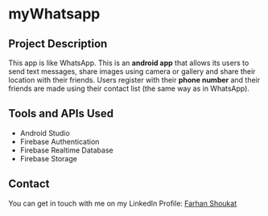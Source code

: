 # myWhatsapp

## Project Description
This app is like WhatsApp. This is an **android app** that allows its users to send text messages, share images using camera or gallery and share their location with their friends. Users register with their **phone number** and their friends are made using their contact list (the same way as in WhatsApp).

## Tools and APIs Used
* Android Studio
* Firebase Authentication
* Firebase Realtime Database
* Firebase Storage


## Contact
You can get in touch with me on my LinkedIn Profile: [Farhan Shoukat](https://www.linkedin.com/in/farhan-shoukat-782542167/)

